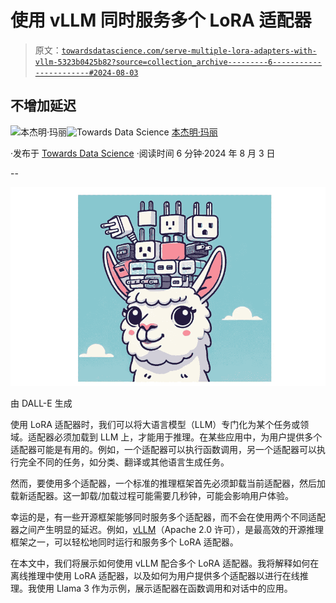 # 使用 vLLM 同时服务多个 LoRA 适配器

> 原文：[`towardsdatascience.com/serve-multiple-lora-adapters-with-vllm-5323b0425b82?source=collection_archive---------6-----------------------#2024-08-03`](https://towardsdatascience.com/serve-multiple-lora-adapters-with-vllm-5323b0425b82?source=collection_archive---------6-----------------------#2024-08-03)

## 不增加延迟

[](https://medium.com/@bnjmn_marie?source=post_page---byline--5323b0425b82--------------------------------)![本杰明·玛丽](https://medium.com/@bnjmn_marie?source=post_page---byline--5323b0425b82--------------------------------)[](https://towardsdatascience.com/?source=post_page---byline--5323b0425b82--------------------------------)![Towards Data Science](https://towardsdatascience.com/?source=post_page---byline--5323b0425b82--------------------------------) [本杰明·玛丽](https://medium.com/@bnjmn_marie?source=post_page---byline--5323b0425b82--------------------------------)

·发布于 [Towards Data Science](https://towardsdatascience.com/?source=post_page---byline--5323b0425b82--------------------------------) ·阅读时间 6 分钟·2024 年 8 月 3 日

--

![](img/49568640e65f99e6f16e6765da72f2a4.png)

由 DALL-E 生成

使用 LoRA 适配器时，我们可以将大语言模型（LLM）专门化为某个任务或领域。适配器必须加载到 LLM 上，才能用于推理。在某些应用中，为用户提供多个适配器可能是有用的。例如，一个适配器可以执行函数调用，另一个适配器可以执行完全不同的任务，如分类、翻译或其他语言生成任务。

然而，要使用多个适配器，一个标准的推理框架首先必须卸载当前适配器，然后加载新适配器。这一卸载/加载过程可能需要几秒钟，可能会影响用户体验。

幸运的是，有一些开源框架能够同时服务多个适配器，而不会在使用两个不同适配器之间产生明显的延迟。例如，[vLLM](https://github.com/vllm-project/vllm)（Apache 2.0 许可），是最高效的开源推理框架之一，可以轻松地同时运行和服务多个 LoRA 适配器。

在本文中，我们将展示如何使用 vLLM 配合多个 LoRA 适配器。我将解释如何在离线推理中使用 LoRA 适配器，以及如何为用户提供多个适配器以进行在线推理。我使用 Llama 3 作为示例，展示适配器在函数调用和对话中的应用。

